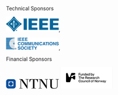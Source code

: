 Technical Sponsors

[<img src="../assets/images/sponsors/ieee-mb-blue-1.gif">](https://www.ieee.org/),

[<img src="../assets/images/sponsors/IEEE-comsoc.gif.png">](https://www.comsoc.org/),

Financial Sponsors

[<img src="../assets/images/sponsors/NTNU.png">](https://www.ntnu.no/)
[<img src="../assets/images/sponsors/nfr.png">](https://www.nfr.no/)
